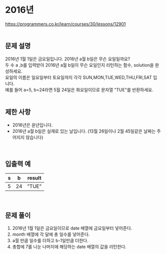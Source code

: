    
</br>

# 2016년

https://programmers.co.kr/learn/courses/30/lessons/12901   
</br>

## 문제 설명
2016년 1월 1일은 금요일입니다. 2016년 a월 b일은 무슨 요일일까요?   
두 수 a ,b를 입력받아 2016년 a월 b일이 무슨 요일인지 리턴하는 함수, solution을 완성하세요.   
요일의 이름은 일요일부터 토요일까지 각각 SUN,MON,TUE,WED,THU,FRI,SAT 입니다.   
예를 들어 a=5, b=24라면 5월 24일은 화요일이므로 문자열 "TUE"를 반환하세요.   
</br>

## 제한 사항
* 2016년은 윤년입니다.
* 2016년 a월 b일은 실제로 있는 날입니다. (13월 26일이나 2월 45일같은 날짜는 주어지지 않습니다)   
</br>

## 입출력 예
s|b|result
---|---|---|
5|24|"TUE"     
</br>

## 문제 풀이
1. 2016년 1월 1일은 금요일이므로 date 배열에 금요일부터 넣어준다.
2. month 배열에 각 달에 총 일수를 넣어준다. 
3. a월 만큼 일수를 더하고 b-1일만큼 더한다.
4. 총합에 7를 나눈 나머지에 해당하는 date 배열의 값을 리턴한다.
</br>
